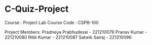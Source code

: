 # C-Quiz-Project
Course : Project Lab 
Course Code : CSPB-100

Project Members:
Pradneya Prabhudesai - 221210079
Pranav Kumar - 221210080
Ritik Kumar - 221210087
Satwik Sairaj - 221210096
